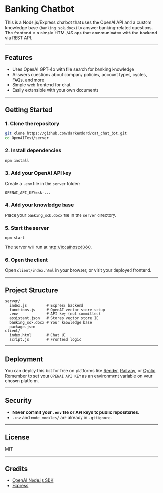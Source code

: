 # Banking Chatbot

This is a Node.js/Express chatbot that uses the OpenAI API and a custom knowledge base (`banking_sok.docx`) to answer banking-related questions. The frontend is a simple HTML/JS app that communicates with the backend via REST API.

---

## Features

- Uses OpenAI GPT-4o with file search for banking knowledge
- Answers questions about company policies, account types, cycles, FAQs, and more
- Simple web frontend for chat
- Easily extensible with your own documents

---

## Getting Started

### 1. Clone the repository

```sh
git clone https://github.com/darkendord/cat_chat_bot.git
cd OpenAITest/server
```

### 2. Install dependencies

```sh
npm install
```

### 3. Add your OpenAI API key

Create a `.env` file in the `server` folder:

```
OPENAI_API_KEY=sk-...
```

### 4. Add your knowledge base

Place your `banking_sok.docx` file in the `server` directory.

### 5. Start the server

```sh
npm start
```

The server will run at [http://localhost:8080](http://localhost:8080).

### 6. Open the client

Open `client/index.html` in your browser, or visit your deployed frontend.

---

## Project Structure

```
server/
  index.js         # Express backend
  functions.js     # OpenAI vector store setup
  .env             # API key (not committed)
  assistant.json   # Stores vector store ID
  banking_sok.docx # Your knowledge base
  package.json
client/
  index.html       # Chat UI
  script.js        # Frontend logic
```

---

## Deployment

You can deploy this bot for free on platforms like [Render](https://render.com/), [Railway](https://railway.app/), or [Cyclic](https://cyclic.sh/).  
Remember to set your `OPENAI_API_KEY` as an environment variable on your chosen platform.

---

## Security

- **Never commit your `.env` file or API keys to public repositories.**
- `.env` and `node_modules/` are already in `.gitignore`.

---

## License

MIT

---

## Credits

- [OpenAI Node.js SDK](https://github.com/openai/openai-node)
- [Express](https://expressjs.com/)
